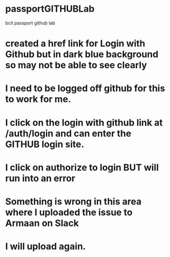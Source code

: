 # passportGITHUBLab
bcit passport github lab
# created a href link for Login with Github but in dark blue background so may not be able to see clearly
# I need to be logged off github for this to work for me.
# I click on the login with github link at /auth/login and can enter the GITHUB login site.
# I click on authorize to login BUT will run into an error
#  Something is wrong in this area where I uploaded the issue to Armaan on Slack
# I will upload again.
